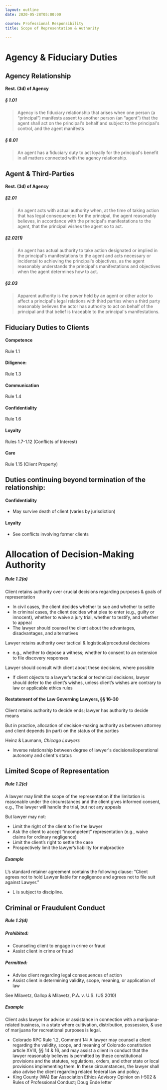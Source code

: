 ```yaml
---
layout: outline
date: 2020-05-28T05:00:00

course: Professional Responsibility
title: Scope of Representation & Authority 
    
---
```


# Agency & Fiduciary Duties

## Agency Relationship

#### Rest. (3d) of Agency

##### § 1.01

> Agency is the fiduciary relationship that arises when one person (a “principal”) manifests assent to another person (an “agent”) that the agent shall act on the principal's behalf and subject to the principal's control, and the agent manifests 

##### § 8.01

> An agent has a fiduciary duty to act loyally for the principal's benefit in all matters connected with the agency relationship.

## Agent & Third-Parties 

#### Rest. (3d) of Agency

##### §2.01

> An agent acts with actual authority when, at the time of taking action that has legal consequences for the principal, the agent reasonably believes, in accordance with the principal's manifestations to the agent, that the principal wishes the agent so to act.

##### §2.02(1)

> An agent has actual authority to take action designated or implied in the principal's manifestations to the agent and acts necessary or incidental to achieving the principal's objectives, as the agent reasonably understands the principal's manifestations and objectives when the agent determines how to act.

##### §2.03

> Apparent authority is the power held by an agent or other actor to affect a principal's legal relations with third parties when a third party reasonably believes the actor has authority to act on behalf of the principal and that belief is traceable to the principal's manifestations.

## Fiduciary Duties to Clients

#### Competence

Rule 1.1

#### Diligence: 

Rule 1.3

#### Communication

Rule 1.4

#### Confidentiality

Rule 1.6

#### Loyalty

Rules 1.7-1.12 (Conflicts of Interest)

#### Care

Rule 1.15 (Client Property)

## Duties continuing beyond termination of the relationship:

#### Confidentiality

- May survive death of client (varies by jurisdiction)

#### Loyalty

- See conflicts involving former clients

# Allocation of Decision-Making Authority

##### Rule 1.2(a)

Client retains authority over crucial decisions regarding purposes & goals of representation

- In civil cases, the client decides whether to sue and whether to settle
- In criminal cases, the client decides what plea to enter (e.g., guilty or innocent), whether to waive a jury trial, whether to testify, and whether to appeal
- The lawyer should counsel the client about the advantages, disadvantages, and alternatives

Lawyer retains authority over tactical & logistical/procedural decisions

- e.g., whether to depose a witness; whether to consent to an extension to file discovery responses

Lawyer should consult with client about these decisions, where possible

- If client objects to a lawyer’s tactical or technical decisions, lawyer should defer to the client’s wishes, unless client’s wishes are contrary to law or applicable ethics rules

#### Restatement of the Law Governing Lawyers, §§ 16-30

Client retains authority to decide ends; lawyer has authority to decide means

But in practice, allocation of decision-making authority as between attorney and client depends (in part) on the status of the parties

Heinz & Laumann, *Chicago Lawyers*

- Inverse relationship between degree of lawyer's decisional/operational autonomy and client's status

## Limited Scope of Representation

##### Rule 1.2(c)

A lawyer may limit the scope of the representation if the limitation is reasonable under the circumstances and the client gives informed consent, e.g., The lawyer will handle the trial, but not any appeals

But lawyer may not:

- Limit the right of the client to fire the lawyer
- Ask the client to accept “incompetent” representation (e.g., waive claims for ordinary negligence)
- Limit the client’s right to settle the case
- Prospectively limit the lawyer’s liability for malpractice

##### Example

L’s standard retainer agreement contains the following clause: “Client agrees not to hold Lawyer liable for negligence and agrees not to file suit against Lawyer.” 

- L is subject to discipline.

## Criminal or Fraudulent Conduct

##### Rule 1.2(d)

##### Prohibited: 

- Counseling client to engage in crime or fraud 
- Assist client in crime or fraud 

##### Permitted: 

- Advise client regarding legal consequences of action
- Assist client in determining validity, scope, meaning, or application of law 

See Milavetz, Gallop & Milavetz, P.A. v. U.S. (US 2010)

##### Example

Client asks lawyer for advice or assistance in connection with a marijuana-related business, in a state where cultivation, distribution, possession, & use of marijuana for recreational purposes is legal.

- Colorado RPC Rule 1.2, Comment 14: A lawyer may counsel a client regarding the validity, scope, and meaning of Colorado constitution article XVIII, §§ 14 & 16, and may assist a client in conduct that the lawyer reasonably believes is permitted by these constitutional provisions and the statutes, regulations, orders, and other state or local provisions implementing them. In these circumstances, the lawyer shall also advise the client regarding related federal law and policy. 
- King County (WA) Bar Association Ethics Advisory Opinion on I-502 & Rules of Professional Conduct; Doug Ende letter

